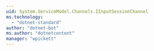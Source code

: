 ```yaml
---
uid: System.ServiceModel.Channels.IInputSessionChannel
ms.technology: 
  - "dotnet-standard"
author: "dotnet-bot"
ms.author: "dotnetcontent"
manager: "wpickett"
---
```

